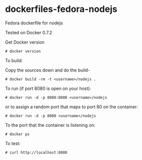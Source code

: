 dockerfiles-fedora-nodejs
=========================

Fedora dockerfile for nodejs

Tested on Docker 0.7.2

Get Docker version

    # docker version

To build:

Copy the sources down and do the build-

    # docker build -rm -t <username>/nodejs .

To run (if port 8080 is open on your host):

    # docker run -d -p 8080:8080 <username>/nodejs

or to assign a random port that maps to port 80 on the container:

    # docker run -d -p 8080 <username>/nodejs

To the port that the container is listening on:

    # docker ps

To test:

    # curl http://localhost:8080

